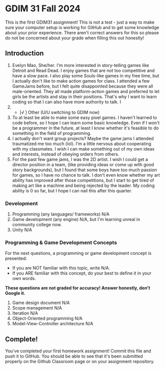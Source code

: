 # GDIM 31 Fall 2024

This is the first GDIM31 assignment! This is not a test - just a way to make sure your computer setup is working for GitHub and to get some knowledge about your prior experience. There aren't correct answers for this so please do not be concerned about your grade when filling this out honestly!

## Introduction

1. Evelyn Mao, She/her. I'm more interested in story-telling games like Detroit and Read Dead. I enjoy games that are not too competitive and have a slow pace. I also play some Souls-like games in my free time, but I actually don't like to make action games for class. I attended a few GameJams before, but I felt quite disappointed because they were all male-oriented. They all made platform-action games and preferred to let girls be the artists and stay in their positions. That's why I want to learn coding so that I can also have more authority to talk. I 
2.
    - [√ ] Other (U/U switching to GDIM now)
3. To at least be able to make some easy pixel games. I haven't learned to code before, so I hope I can learn some basic knowledge. Even if I won't be a programmer in the future, at least I know whether it's feasible to do something in the field of programming.
4. I actually don't want group projects? Maybe the game jams I attended traumatized me too much (lol). I'm a little nervous about cooperating with my classmates. I wish I can make something out of my own ideas and interests, instead of obeying orders from others.
5. For the past few game jams, I was the 2D artist. I wish I could get a director position in a team, (like providing ideas or come up with good story backgrounds), but I found that some boys have too much passion for games, so I have no chance to talk. I don't even know whether my art ability has improved after those competitions, but I start to get tired of making art like a machine and being rejected by the leader. My coding ability is 0 so far, but I hope I can nail this after this quarter.

### Development

1. Programming (any languages/ frameworks)
N/A
2. Game development (any engine)
N/A, but I'm learning unreal in community college now.
3. Unity
N/A
### Programming & Game Development Concepts

For the next questions, a programming or game development concept is presented:

 - If you are NOT familiar with this topic, write N/A.
 - If you ARE familiar with this concept, do your best to define it in your own words.

**These questions are not graded for accuracy! Answer honestly, don’t Google it.**

1. Game design document
   N/A
2. Scope management
    N/A
4. Iteration
    N/A
5. Object-Oriented programming
    N/A
6. Model-View-Controller architecture
   N/A
## Complete!

You've completed your first homework assignment! Commit this file and push it to GitHub. You should be able to see that it's been submitted properly on the Github Classroom page or on your assignment repository.

